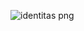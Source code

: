 ![identitas png](https://user-images.githubusercontent.com/91816786/135809816-a9b053a9-b753-401a-9ad9-5b27fb551b3d.png)
